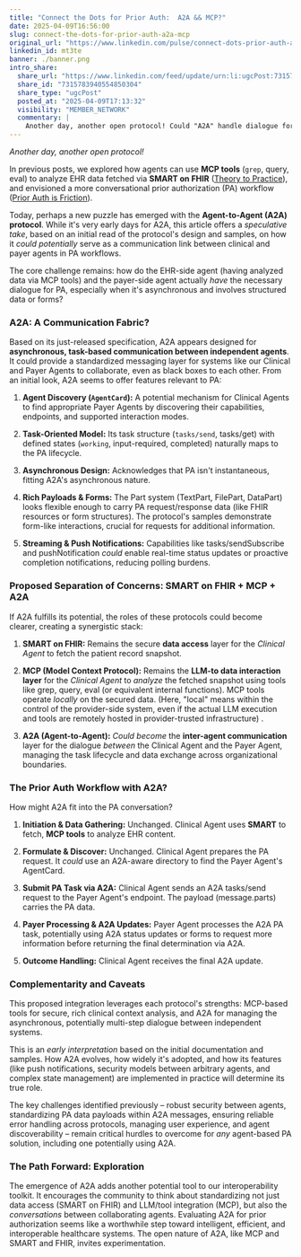 ```yaml
---
title: "Connect the Dots for Prior Auth:  A2A && MCP?"
date: 2025-04-09T16:56:00
slug: connect-the-dots-for-prior-auth-a2a-mcp
original_url: "https://www.linkedin.com/pulse/connect-dots-prior-auth-a2a-mcp-josh-mandel-md-mt3te"
linkedin_id: mt3te
banner: ./banner.png
intro_share:
  share_url: "https://www.linkedin.com/feed/update/urn:li:ugcPost:7315783940554850304"
  share_id: "7315783940554850304"
  share_type: "ugcPost"
  posted_at: "2025-04-09T17:13:32"
  visibility: "MEMBER_NETWORK"
  commentary: |
    Another day, another open protocol! Could "A2A" handle dialogue for Prior Auth agents, while MCP with SMART on FHIR manages EHR access? Speculative look below:
---
```


*Another day, another open protocol!*

In previous posts, we explored how agents can use **MCP tools** (`grep`, query, eval) to analyze EHR data fetched via **SMART on FHIR** ([Theory to Practice](/blog/posts/theory-to-practice-llm-agents-using-mcp-tools-on-real-ehr-data-with-demo)), and envisioned a more conversational prior authorization (PA) workflow ([Prior Auth is Friction](/blog/posts/prior-auth-is-friction-can-t-we-just-talk)).

Today, perhaps a new puzzle has emerged with the **Agent-to-Agent (A2A) protocol**. While it's very early days for A2A, this article offers a *speculative take*, based on an initial read of the protocol's design and samples, on how it *could potentially* serve as a communication link between clinical and payer agents in PA workflows.

The core challenge remains: how do the EHR-side agent (having analyzed data via MCP tools) and the payer-side agent actually *have* the necessary dialogue for PA, especially when it's asynchronous and involves structured data or forms?

### A2A: A Communication Fabric?

Based on its just-released specification, A2A appears designed for **asynchronous, task-based communication between independent agents**. It could provide a standardized messaging layer for systems like our Clinical and Payer Agents to collaborate, even as black boxes to each other. From an initial look, A2A seems to offer features relevant to PA:

1. **Agent Discovery (`AgentCard`):** A potential mechanism for Clinical Agents to find appropriate Payer Agents by discovering their capabilities, endpoints, and supported interaction modes.

2. **Task-Oriented Model:** Its task structure (`tasks/send`, tasks/get) with defined states (`working`, input-required, completed) naturally maps to the PA lifecycle.

3. **Asynchronous Design:** Acknowledges that PA isn't instantaneous, fitting A2A's asynchronous nature.

4. **Rich Payloads & Forms:** The Part system (TextPart, FilePart, DataPart) looks flexible enough to carry PA request/response data (like FHIR resources or form structures). The protocol's samples demonstrate form-like interactions, crucial for requests for additional information.

5. **Streaming & Push Notifications:** Capabilities like tasks/sendSubscribe and pushNotification *could* enable real-time status updates or proactive completion notifications, reducing polling burdens.

### Proposed Separation of Concerns: SMART on FHIR + MCP + A2A

If A2A fulfills its potential, the roles of these protocols could become clearer, creating a synergistic stack:

1. **SMART on FHIR:** Remains the secure **data access** layer for the *Clinical Agent* to fetch the patient record snapshot.

2. **MCP (Model Context Protocol):** Remains the **LLM-to data interaction layer** for the *Clinical Agent* to *analyze* the fetched snapshot using tools like grep, query, eval (or equivalent internal functions). MCP tools operate *locally* on the secured data. (Here, "local" means within the control of the provider-side system, even if the actual LLM execution and tools are remotely hosted in provider-trusted infrastructure) .

3. **A2A (Agent-to-Agent):** *Could become* the **inter-agent communication** layer for the dialogue *between* the Clinical Agent and the Payer Agent, managing the task lifecycle and data exchange across organizational boundaries.

### The Prior Auth Workflow with A2A?

How might A2A fit into the PA conversation?

1. **Initiation & Data Gathering:** Unchanged. Clinical Agent uses **SMART** to fetch, **MCP tools** to analyze EHR content.

2. **Formulate & Discover:** Unchanged. Clinical Agent prepares the PA request. It *could* use an A2A-aware directory to find the Payer Agent's AgentCard.

3. **Submit PA Task via A2A:** Clinical Agent sends an A2A tasks/send request to the Payer Agent's endpoint. The payload (message.parts) carries the PA data.

4. **Payer Processing & A2A Updates:** Payer Agent processes the A2A PA task, potentially using A2A status updates or forms to request more information before returning the final determination via A2A.

5. **Outcome Handling:** Clinical Agent receives the final A2A update.

### Complementarity and Caveats

This proposed integration leverages each protocol's strengths: MCP-based tools for secure, rich clinical context analysis, and A2A for managing the asynchronous, potentially multi-step dialogue between independent systems.

This is an *early interpretation* based on the initial documentation and samples. How A2A evolves, how widely it's adopted, and how its features (like push notifications, security models between arbitrary agents, and complex state management) are implemented in practice will determine its true role.

The key challenges identified previously – robust security between agents, standardizing PA data payloads within A2A messages, ensuring reliable error handling across protocols, managing user experience, and agent discoverability – remain critical hurdles to overcome for *any* agent-based PA solution, including one potentially using A2A.

### The Path Forward: Exploration

The emergence of A2A adds another potential tool to our interoperability toolkit. It encourages the community to think about standardizing not just data access (SMART on FHIR) and LLM/tool integration (MCP), but also the *conversations* between collaborating agents. Evaluating A2A for prior authorization seems like a worthwhile step toward intelligent, efficient, and interoperable healthcare systems. The open nature of A2A, like MCP and SMART and FHIR, invites experimentation.